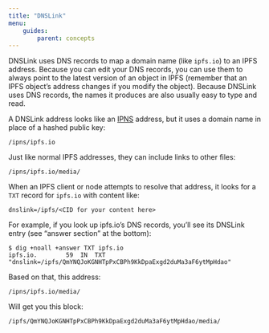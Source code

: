 ```yaml
---
title: "DNSLink"
menu:
    guides:
        parent: concepts
---
```


DNSLink uses DNS records to map a domain name (like `ipfs.io`) to an IPFS address. Because you can edit your DNS records, you can use them to always point to the latest version of an object in IPFS (remember that an IPFS object’s address changes if you modify the object). Because DNSLink uses DNS records, the names it produces are also usually easy to type and read.

A DNSLink address looks like an [IPNS](/concepts/ipns) address, but it uses a domain name in place of a hashed public key:

```
/ipns/ipfs.io
```

Just like normal IPFS addresses, they can include links to other files:

```
/ipns/ipfs.io/media/
```

When an IPFS client or node attempts to resolve that address, it looks for a `TXT` record for `ipfs.io` with content like:

```
dnslink=/ipfs/<CID for your content here>
```

For example, if you look up ipfs.io’s DNS records, you’ll see its DNSLink entry (see “answer section” at the bottom):

```
$ dig +noall +answer TXT ipfs.io
ipfs.io.		59	IN	TXT	"dnslink=/ipfs/QmYNQJoKGNHTpPxCBPh9KkDpaExgd2duMa3aF6ytMpHdao"
```

Based on that, this address:

```
/ipns/ipfs.io/media/
```

Will get you this block:

```
/ipfs/QmYNQJoKGNHTpPxCBPh9KkDpaExgd2duMa3aF6ytMpHdao/media/
```
